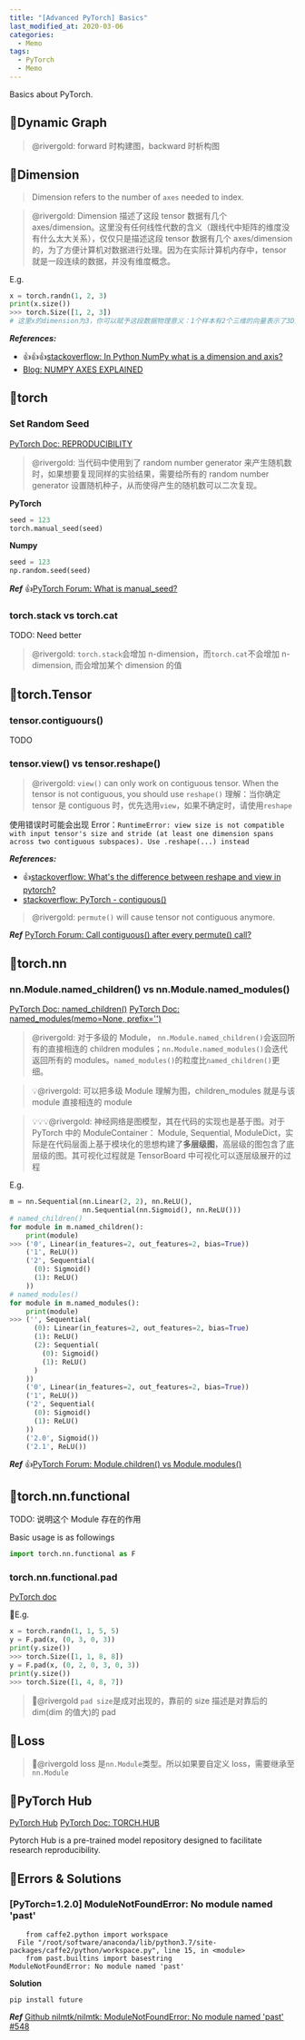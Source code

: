 ```yaml
---
title: "[Advanced PyTorch] Basics"
last_modified_at: 2020-03-06
categories:
  - Memo
tags:
  - PyTorch
  - Memo
---
```


Basics about PyTorch.

## :fallen_leaf:Dynamic Graph

> @rivergold: forward 时构建图，backward 时析构图

## :fallen_leaf:Dimension

> Dimension refers to the number of `axes` needed to index.

> @rivergold: Dimension 描述了这段 tensor 数据有几个 axes/dimension。这里没有任何线性代数的含义（跟线代中矩阵的维度没有什么太大关系），仅仅只是描述这段 tensor 数据有几个 axes/dimension 的，为了方便计算机对数据进行处理。因为在实际计算机内存中，tensor 就是一段连续的数据，并没有维度概念。

E.g.

```python
x = torch.randn(1, 2, 3)
print(x.size())
>>> torch.Size([1, 2, 3])
# 这里x的dimension为3，你可以赋予这段数据物理意义：1个样本有2个三维的向量表示了3D空间中的2个点
```

**_References:_**

- :thumbsup::thumbsup::thumbsup:[stackoverflow: In Python NumPy what is a dimension and axis?](https://stackoverflow.com/a/19390939/4636081)
- [Blog: NUMPY AXES EXPLAINED](https://www.sharpsightlabs.com/blog/numpy-axes-explained/)

## :fallen_leaf:torch

### Set Random Seed

[PyTorch Doc: REPRODUCIBILITY](https://pytorch.org/docs/stable/notes/randomness.html)

> @rivergold: 当代码中使用到了 random number generator 来产生随机数时，如果想要复现同样的实验结果，需要给所有的 random number generator 设置随机种子，从而使得产生的随机数可以二次复现。

**PyTorch**

```python
seed = 123
torch.manual_seed(seed)
```

**Numpy**

```python
seed = 123
np.random.seed(seed)
```

**_Ref_** :thumbsup:[PyTorch Forum: What is manual_seed?](https://discuss.pytorch.org/t/what-is-manual-seed/5939/2?u=rivergold)

### torch.stack vs torch.cat

TODO: Need better

> @rivergold: `torch.stack`会增加 n-dimension，而`torch.cat`不会增加 n-dimension, 而会增加某个 dimension 的值

## :fallen_leaf:torch.Tensor

### tensor.contiguours()

TODO

### tensor.view() vs tensor.reshape()

> @rivergold: `view()` can only work on contiguous tensor. When the tensor is not contiguous, you should use `reshape()`
> 理解：当你确定 tensor 是 contiguous 时，优先选用`view`，如果不确定时，请使用`reshape`

使用错误时可能会出现 Error：`RuntimeError: view size is not compatible with input tensor's size and stride (at least one dimension spans across two contiguous subspaces). Use .reshape(...) instead`

**_References:_**

- :thumbsup:[stackoverflow: What's the difference between reshape and view in pytorch?](https://stackoverflow.com/a/49644300/4636081)
- [stackoverflow: PyTorch - contiguous()](https://stackoverflow.com/questions/48915810/pytorch-contiguous)

> @rivergold: `permute()` will cause tensor not contiguous anymore.

**_Ref_** [PyTorch Forum: Call contiguous() after every permute() call?](https://discuss.pytorch.org/t/call-contiguous-after-every-permute-call/13190/2)

## :fallen_leaf:torch.nn

### nn.Module.named_children() vs nn.Module.named_modules()

[PyTorch Doc: named_children()](https://pytorch.org/docs/stable/nn.html#torch.nn.Module.named_children)
[PyTorch Doc: named_modules(memo=None, prefix='')](https://pytorch.org/docs/stable/nn.html#torch.nn.Module.named_modules)

> @rivergold: 对于多级的 Module， `nn.Module.named_children()`会返回所有的直接相连的 children modules；`nn.Module.named_modules()`会迭代返回所有的 modules。`named_modules()`的粒度比`named_children()`更细。

> :bulb:@rivergold: 可以把多级 Module 理解为图，children_modules 就是与该 module 直接相连的 module

> :bulb::bulb::bulb:@rivergold: 神经网络是图模型，其在代码的实现也是基于图。对于 PyTorch 中的 ModuleContainer： Module, Sequential, ModuleDict，实际是在代码层面上基于模块化的思想构建了**多层级图**，高层级的图包含了底层级的图。其可视化过程就是 TensorBoard 中可视化可以逐层级展开的过程

E.g.

```python
m = nn.Sequential(nn.Linear(2, 2), nn.ReLU(),
                  nn.Sequential(nn.Sigmoid(), nn.ReLU()))
# named_children()
for module in m.named_children():
    print(module)
>>> ('0', Linear(in_features=2, out_features=2, bias=True))
    ('1', ReLU())
    ('2', Sequential(
      (0): Sigmoid()
      (1): ReLU()
    ))
# named_modules()
for module in m.named_modules():
    print(module)
>>> ('', Sequential(
      (0): Linear(in_features=2, out_features=2, bias=True)
      (1): ReLU()
      (2): Sequential(
        (0): Sigmoid()
        (1): ReLU()
      )
    ))
    ('0', Linear(in_features=2, out_features=2, bias=True))
    ('1', ReLU())
    ('2', Sequential(
      (0): Sigmoid()
      (1): ReLU()
    ))
    ('2.0', Sigmoid())
    ('2.1', ReLU())
```

**_Ref_** :thumbsup:[PyTorch Forum: Module.children() vs Module.modules()](https://discuss.pytorch.org/t/module-children-vs-module-modules/4551/4?u=rivergold)

## :fallen_leaf:torch.nn.functional

TODO: 说明这个 Module 存在的作用

Basic usage is as followings

```python
import torch.nn.functional as F
```

### torch.nn.functional.pad

[PyTorch doc](https://pytorch.org/docs/stable/nn.functional.html#torch.nn.functional.pad)

:triangular_flag_on_post:E.g.

```python
x = torch.randn(1, 1, 5, 5)
y = F.pad(x, (0, 3, 0, 3))
print(y.size())
>>> torch.Size([1, 1, 8, 8])
y = F.pad(x, (0, 2, 0, 3, 0, 3))
print(y.size())
>>> torch.Size([1, 4, 8, 7])
```

> :star2:@rivergold `pad size`是成对出现的，靠前的 size 描述是对靠后的 dim(dim 的值大)的 pad

## :fallen_leaf:Loss

> :star2:@rivergold loss 是`nn.Module`类型。所以如果要自定义 loss，需要继承至`nn.Module`

## :fallen_leaf:PyTorch Hub

[PyTorch Hub](https://pytorch.org/hub/)
[PyTorch Doc: TORCH.HUB](https://pytorch.org/docs/stable/hub.html)

Pytorch Hub is a pre-trained model repository designed to facilitate research reproducibility.

## :fallen_leaf:Errors & Solutions

### [PyTorch=1.2.0] ModuleNotFoundError: No module named 'past'

```shell
    from caffe2.python import workspace
  File "/root/software/anaconda/lib/python3.7/site-packages/caffe2/python/workspace.py", line 15, in <module>
    from past.builtins import basestring
ModuleNotFoundError: No module named 'past'
```

**Solution**

```shell
pip install future
```

**_Ref_** [Github nilmtk/nilmtk: ModuleNotFoundError: No module named 'past' #548](https://github.com/nilmtk/nilmtk/issues/548)
